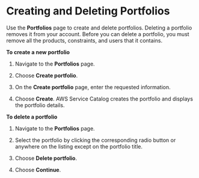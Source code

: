 # Creating and Deleting Portfolios<a name="portfoliomgmt-create"></a>

Use the **Portfolios** page to create and delete portfolios\. Deleting a portfolio removes it from your account\. Before you can delete a portfolio, you must remove all the products, constraints, and users that it contains\.

**To create a new portfolio**

1. Navigate to the **Portfolios** page\.

1. Choose **Create portfolio**\. 

1. On the **Create portfolio** page, enter the requested information\.

1. Choose **Create**\. AWS Service Catalog creates the portfolio and displays the portfolio details\.

**To delete a portfolio**

1. Navigate to the **Portfolios** page\.

1. Select the portfolio by clicking the corresponding radio button or anywhere on the listing except on the portfolio title\. 

1. Choose **Delete portfolio**\.

1. Choose **Continue**\. 